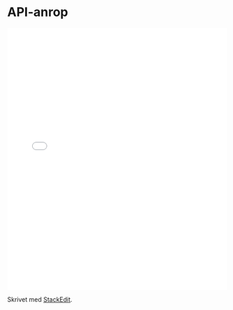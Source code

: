# API-anrop

<iframe width="100%" height="600" src="//jsfiddle.net/medicor/y40pxfxt/embedded/result/" frameborder="0"></iframe>

Skrivet med [<i class="icon-provider-stackedit"></i> StackEdit](https://stackedit.io/).
